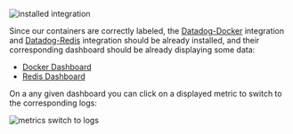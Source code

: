 ![installed integration](https://raw.githubusercontent.com/l0k0ms/workshops/master/log-workshop/assets/images/installed_integrations.png)

Since our containers are correctly labeled, the [Datadog-Docker](https://app.datadoghq.com/account/settings#integrations/docker) integration and [Datadog-Redis](https://app.datadoghq.com/account/settings#integrations/redis) integration should be already installed, and their corresponding dashboard should be already displaying some data:

* [Docker Dashboard](https://app.datadoghq.com/screen/integration/52/docker---overview)
* [Redis Dashboard](https://app.datadoghq.com/screen/integration/15/redis---overview)

On a any given dashboard you can click on a displayed metric to switch to the corresponding logs:

![metrics switch to logs](https://raw.githubusercontent.com/l0k0ms/workshops/master/log-workshop/assets/images/metrics_switch_to_logs.png)